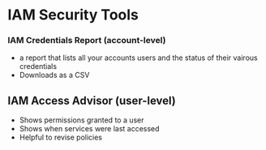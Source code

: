 # IAM Security Tools

### IAM Credentials Report (account-level)
- a report that lists all your accounts users and the status of their vairous credentials
- Downloads as a CSV

## IAM Access Advisor (user-level)
- Shows permissions granted to a user
- Shows when services were last accessed
- Helpful to revise policies
